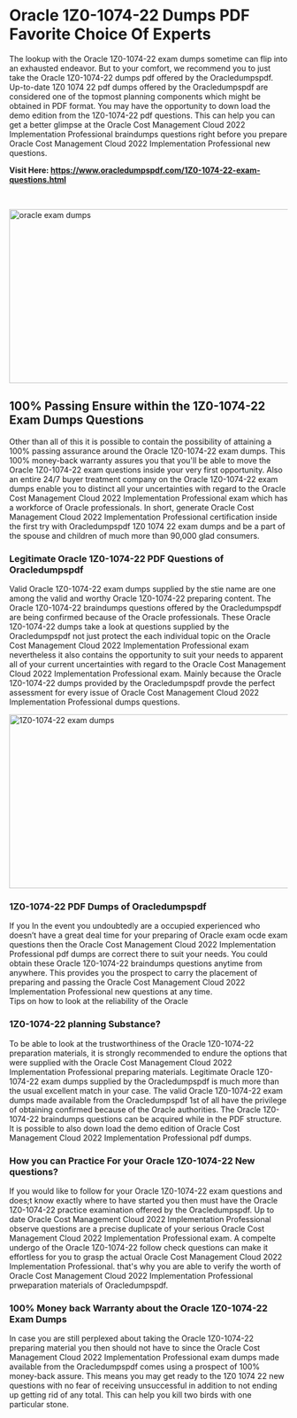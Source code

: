 <h1>Oracle 1Z0-1074-22 Dumps PDF Favorite Choice Of Experts</h1>
<p>The lookup with the Oracle 1Z0-1074-22 exam dumps sometime can flip into an exhausted endeavor. But to your comfort, we recommend you to just take the Oracle 1Z0-1074-22 dumps pdf offered by the Oracledumpspdf. Up-to-date 1Z0 1074 22 pdf dumps offered by the Oracledumpspdf are considered one of the topmost planning components which might be obtained in PDF format. You may have the opportunity to down load the demo edition from the 1Z0-1074-22 pdf questions. This can help you can get a better glimpse at the Oracle Cost Management Cloud 2022 Implementation Professional braindumps questions right before you prepare Oracle Cost Management Cloud 2022 Implementation Professional new questions.</p>
<p><strong>Visit Here: <a href="https://www.oracledumpspdf.com/1Z0-1074-22-exam-questions.html">https://www.oracledumpspdf.com/1Z0-1074-22-exam-questions.html</a></strong></p>
<p>&nbsp;</p>
<p><span style="font-weight: 400;"><img style="display: block; margin-left: auto; margin-right: auto;" src="https://i.ibb.co/RCKYBmz/digital-marketing-Made-with-Poster-My-Wall.jpg" alt="oracle exam dumps" width="850" height="314" /></span></p>
<h2><strong>100% Passing Ensure within the 1Z0-1074-22 Exam Dumps Questions</strong></h2>
<p>Other than all of this it is possible to contain the possibility of attaining a 100% passing assurance around the Oracle 1Z0-1074-22 exam dumps. This 100% money-back warranty assures you that you'll be able to move the Oracle 1Z0-1074-22 exam questions inside your very first opportunity. Also an entire 24/7 buyer treatment company on the Oracle 1Z0-1074-22 exam dumps enable you to distinct all your uncertainties with regard to the Oracle Cost Management Cloud 2022 Implementation Professional exam which has a workforce of Oracle professionals. In short, generate Oracle Cost Management Cloud 2022 Implementation Professional certification inside the first try with Oracledumpspdf 1Z0 1074 22 exam dumps and be a part of the spouse and children of much more than 90,000 glad consumers.</p>
<h3><strong>Legitimate Oracle 1Z0-1074-22 PDF Questions of Oracledumpspdf</strong></h3>
<p>Valid Oracle 1Z0-1074-22 exam dumps supplied by the stie name are one among the valid and worthy Oracle 1Z0-1074-22 preparing content. The Oracle 1Z0-1074-22 braindumps questions offered by the Oracledumpspdf are being confirmed because of the Oracle professionals. These Oracle 1Z0-1074-22 dumps take a look at questions supplied by the Oracledumpspdf not just protect the each individual topic on the Oracle Cost Management Cloud 2022 Implementation Professional exam nevertheless it also contains the opportunity to suit your needs to apparent all of your current uncertainties with regard to the Oracle Cost Management Cloud 2022 Implementation Professional exam. Mainly because the Oracle 1Z0-1074-22 dumps provided by the Oracledumpspdf provde the perfect assessment for every issue of Oracle Cost Management Cloud 2022 Implementation Professional dumps questions.</p>
<p><a href="https://www.oracledumpspdf.com/1Z0-1074-22-exam-questions.html"><span style="font-weight: 400;"><img style="display: block; margin-left: auto; margin-right: auto;" src="https://i.ibb.co/zfVYYs0/Digital-Marketing-Agency-Made-with-Poster-My-Wall-1.jpg" alt="1Z0-1074-22 exam dumps" width="850" height="314" /></span></a></p>
<h3><strong>1Z0-1074-22 PDF Dumps of Oracledumpspdf</strong></h3>
<p>If you In the event you undoubtedly are a occupied experienced who doesn&rsquo;t have a great deal time for your preparing of Oracle exam ocde exam questions then the Oracle Cost Management Cloud 2022 Implementation Professional pdf dumps are correct there to suit your needs. You could obtain these Oracle 1Z0-1074-22 braindumps questions anytime from anywhere. This provides you the prospect to carry the placement of preparing and passing the Oracle Cost Management Cloud 2022 Implementation Professional new questions at any time.<br />Tips on how to look at the reliability of the Oracle</p>
<h3>1Z0-1074-22 planning Substance?</h3>
<p>To be able to look at the trustworthiness of the Oracle 1Z0-1074-22 preparation materials, it is strongly recommended to endure the options that were supplied with the Oracle Cost Management Cloud 2022 Implementation Professional preparing materials. Legitimate Oracle 1Z0-1074-22 exam dumps supplied by the Oracledumpspdf is much more than the usual excellent match in your case. The valid Oracle 1Z0-1074-22 exam dumps made available from the Oracledumpspdf 1st of all have the privilege of obtaining confirmed because of the Oracle authorities. The Oracle 1Z0-1074-22 braindumps questions can be acquired while in the PDF structure. It is possible to also down load the demo edition of Oracle Cost Management Cloud 2022 Implementation Professional pdf dumps.</p>
<h3>How you can Practice For your Oracle 1Z0-1074-22 New questions?</h3>
<p>If you would like to follow for your Oracle 1Z0-1074-22 exam questions and does;t know exactly where to have started you then must have the Oracle 1Z0-1074-22 practice examination offered by the Oracledumpspdf. Up to date Oracle Cost Management Cloud 2022 Implementation Professional observe questions are a precise duplicate of your serious Oracle Cost Management Cloud 2022 Implementation Professional exam. A compelte undergo of the Oracle 1Z0-1074-22 follow check questions can make it effortless for you to grasp the actual Oracle Cost Management Cloud 2022 Implementation Professional. that's why you are able to verify the worth of Oracle Cost Management Cloud 2022 Implementation Professional prweparation materials of Oracledumpspdf.</p>
<h3><strong>100% Money back Warranty about the Oracle 1Z0-1074-22 Exam Dumps</strong></h3>
<p>In case you are still perplexed about taking the Oracle 1Z0-1074-22 preparing material you then should not have to since the Oracle Cost Management Cloud 2022 Implementation Professional exam dumps made available from the Oracledumpspdf comes using a prospect of 100% money-back assure. This means you may get ready to the 1Z0 1074 22 new questions with no fear of receiving unsuccessful in addition to not ending up getting rid of any total. This can help you kill two birds with one particular stone.</p>
